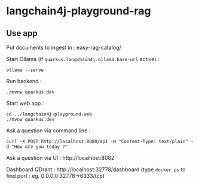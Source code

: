 # langchain4j-playground-rag

## Use app

Put documents to ingest in : easy-rag-catalog/

Start Ollama (if ```quarkus.langchain4j.ollama.base-url``` active) :
```shell script
ollama --serve
```

Run backend :
```shell script
./mvnw quarkus:dev
```

Start web app :
```shell script
cd ../langchain4j-playground-web
./mvnw quarkus:dev
```

Ask a question via command line :
```shell
curl -X POST http://localhost:8080/api -H "Content-Type: text/plain" -d "How are you today ?"
```

Ask a question via UI : http://localhost:8082

Dashboard QDrant : http://localhost:32778/dashboard  (type ```docker ps``` to find port : eg. 0.0.0.0:32778->6333/tcp)